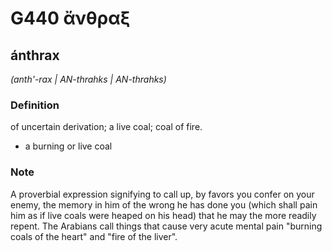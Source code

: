 # G440 ἄνθραξ

## ánthrax

_(anth'-rax | AN-thrahks | AN-thrahks)_

### Definition

of uncertain derivation; a live coal; coal of fire.

- a burning or live coal

### Note

A proverbial expression signifying to call up, by favors you confer on your enemy, the memory in him of the wrong he has done you (which shall pain him as if live coals were heaped on his head) that he may the more readily repent. The Arabians call things that cause very acute mental pain "burning coals of the heart" and "fire of the liver".

